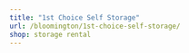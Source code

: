 ```yaml
---
title: "1st Choice Self Storage"
url: /bloomington/1st-choice-self-storage/
shop: storage rental
---
```

